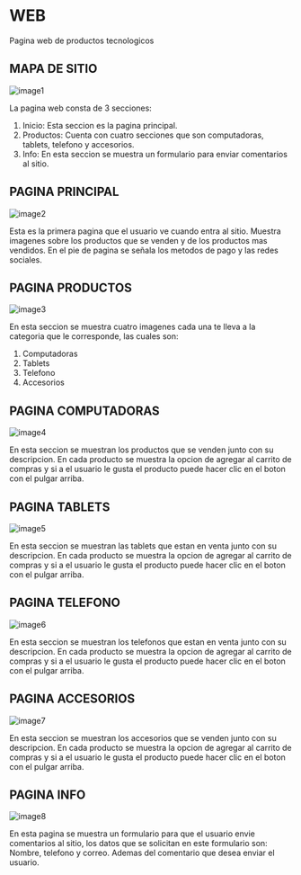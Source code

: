 # WEB

Pagina web de productos tecnologicos

## MAPA DE SITIO

![image1](docs/images/sitemap.png)

La pagina web consta de 3 secciones:

 1. Inicio: Esta seccion es la pagina principal.
 2. Productos: Cuenta con cuatro secciones que son computadoras, tablets, telefono y accesorios.
 3. Info: En esta seccion se muestra un formulario para enviar comentarios al sitio.

## PAGINA PRINCIPAL
![image2](docs/images/INDEX.png)

Esta es la primera pagina que el usuario ve cuando entra al sitio.
Muestra imagenes sobre los productos que se venden y de los productos mas vendidos. En el pie de pagina
se señala los metodos de pago y las redes sociales.

## PAGINA PRODUCTOS
![image3](docs/images/PRODUCTOS.png)

En esta seccion se muestra cuatro imagenes cada una te lleva a la categoria que le corresponde, las cuales son:

1. Computadoras
2. Tablets
3. Telefono
4. Accesorios

## PAGINA COMPUTADORAS
![image4](docs/images/COMPUTADORA.png)

En esta seccion se muestran los productos que se venden junto con su descripcion. En cada producto se muestra la opcion de agregar al carrito de compras y si a el usuario le gusta el producto puede hacer clic en el boton con el pulgar arriba.

## PAGINA TABLETS
![image5](docs/images/TABLETS.png)

En esta seccion se muestran las tablets que estan en venta junto con su descripcion. En cada producto se muestra la opcion de agregar al carrito de compras y si a el usuario le gusta el producto puede hacer clic en el boton con el pulgar arriba.

## PAGINA TELEFONO
![image6](docs/images/TELEFONO.png)

En esta seccion se muestran los telefonos que estan en venta junto con su descripcion. En cada producto se muestra la opcion de agregar al carrito de compras y si a el usuario le gusta el producto puede hacer clic en el boton con el pulgar arriba.

## PAGINA ACCESORIOS
![image7](docs/images/ACCESORIOS.png)

En esta seccion se muestran los accesorios que se venden junto con su descripcion. En cada producto se muestra la opcion de agregar al carrito de compras y si a el usuario le gusta el producto puede hacer clic en el boton con el pulgar arriba.

## PAGINA INFO
![image8](docs/images/info.png)

En esta pagina se muestra un formulario para que el usuario envie comentarios al sitio, los datos que se solicitan en este formulario son: Nombre, telefono y correo. Ademas del comentario que desea enviar el usuario.

